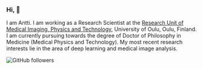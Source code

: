 ### Hi, 👋

I am Antti. I am working as a Research Scientist at the [Research Unit of Medical Imaging, Physics and Technology](https://github.com/MIPT-Oulu), University of Oulu, Oulu, Finland. I am currently pursuing towards the degree of Doctor of Philosophy in Medicine (Medical Physics and Technology). My most recent research interests lie in the area of deep learning and medical image analysis.

![GitHub followers](https://img.shields.io/github/followers/aisosalo?label=Follow&style=social)
